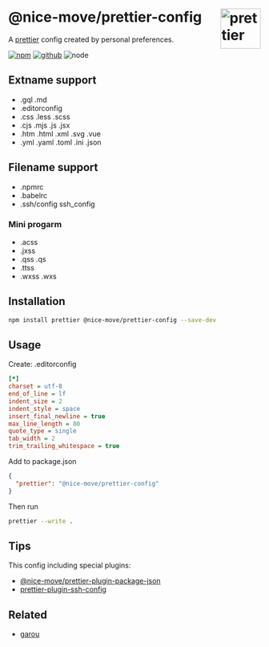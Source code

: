 # @nice-move/prettier-config [<img src="https://raw.githubusercontent.com/prettier/prettier-logo/master/images/prettier-icon-light.png" alt="prettier" height="80" align="right">][prettier]

A [prettier] config created by personal preferences.

[![npm][npm-badge]][npm-url]
[![github][github-badge]][github-url]
![node][node-badge]

[prettier]: https://prettier.io/
[npm-url]: https://www.npmjs.com/package/@nice-move/prettier-config
[npm-badge]: https://img.shields.io/npm/v/@nice-move/prettier-config.svg?style=flat-square&logo=npm
[github-url]: https://github.com/nice-move/nice-move/tree/master/packages/prettier-config
[github-badge]: https://img.shields.io/npm/l/@nice-move/prettier-config.svg?style=flat-square&colorB=blue&logo=github
[node-badge]: https://img.shields.io/node/v/@nice-move/prettier-config.svg?style=flat-square&colorB=green&logo=node.js

## Extname support

- .gql .md
- .editorconfig
- .css .less .scss
- .cjs .mjs .js .jsx
- .htm .html .xml .svg .vue
- .yml .yaml .toml .ini .json

## Filename support

- .npmrc
- .babelrc
- .ssh/config ssh_config

### Mini progarm

- .acss
- .jxss
- .qss .qs
- .ttss
- .wxss .wxs

## Installation

```bash
npm install prettier @nice-move/prettier-config --save-dev
```

## Usage

Create: .editorconfig

```ini
[*]
charset = utf-8
end_of_line = lf
indent_size = 2
indent_style = space
insert_final_newline = true
max_line_length = 80
quote_type = single
tab_width = 2
trim_trailing_whitespace = true
```

Add to package.json

```json
{
  "prettier": "@nice-move/prettier-config"
}
```

Then run

```bash
prettier --write .
```

## Tips

This config including special plugins:

- [@nice-move/prettier-plugin-package-json](https://github.com/nice-move/prettier-plugin-package-json)
- [prettier-plugin-ssh-config](https://github.com/nice-move/prettier-plugin-ssh-config)

## Related

- [garou](https://github.com/nice-move/garou)
